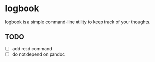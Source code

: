 # logbook

logbook is a simple command-line utility to keep track of your thoughts.

## TODO

- [ ] add read command
- [ ] do not depend on pandoc
